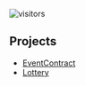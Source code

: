 ![visitors](https://visitor-badge.laobi.icu/badge?page_id=0xYujan.Solidity)

## Projects

- [EventContract](https://github.com/0xYujan/Solidity/blob/a56782547edb2cc498b83ba0fb5c61928763c56a/Project/EventContract.sol)
- [Lottery](https://github.com/0xYujan/Solidity/blob/2651863c8b592dbbfabd98b697bd37952c5421e1/Project/Lottery.sol)
